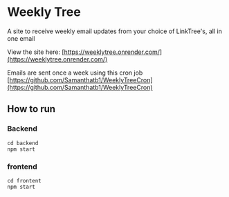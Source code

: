 # Weekly Tree

A site to receive weekly email updates from your choice of LinkTree's, all in one email

View the site here: [https://weeklytree.onrender.com/](https://weeklytree.onrender.com/)

Emails are sent once a week using this cron job [https://github.com/Samanthatb1/WeeklyTreeCron](https://github.com/Samanthatb1/WeeklyTreeCron)

## How to run
### Backend

```
cd backend
npm start
```

### frontend
```
cd frontent
npm start
```